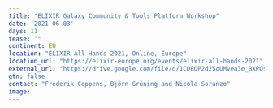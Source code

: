 ```yaml
---
title: "ELIXIR Galaxy Community & Tools Platform Workshop"
date: '2021-06-03'
days: 11
tease: ""
continent: EU
location: "ELIXIR All Hands 2021, Online, Europe"
location_url: "https://elixir-europe.org/events/elixir-all-hands-2021"
external_url: "https://drive.google.com/file/d/1CD8QP2d2SoUMvea3e_BXPQsJ2UPfQOq3/view"
gtn: false
contact: "Frederik Coppens, Björn Grüning and Nicola Soranzo"
image: 
---
```

